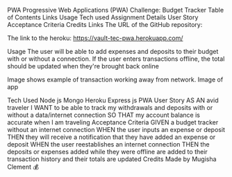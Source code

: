 PWA
Progressive Web Applications (PWA) Challenge: Budget Tracker
Table of Contents
Links
Usage
Tech used
Assignment Details
User Story
Acceptance Criteria
Credits
Links
The URL of the GitHub repository:

The link to the heroku: https://vault-tec-pwa.herokuapp.com/

Usage
The user will be able to add expenses and deposits to their budget with or without a connection. If the user enters transactions offline, the total should be updated when they're brought back online

Image shows example of transaction working away from network. Image of app

Tech Used
Node js
Mongo
Heroku
Express js
PWA
User Story
AS AN avid traveler
I WANT to be able to track my withdrawals and deposits with or without a data/internet connection
SO THAT my account balance is accurate when I am traveling 
Acceptance Criteria
GIVEN a budget tracker without an internet connection
WHEN the user inputs an expense or deposit
THEN they will receive a notification that they have added an expense or deposit
WHEN the user reestablishes an internet connection
THEN the deposits or expenses added while they were offline are added to their transaction history and their totals are updated
Credits
Made by Mugisha Clement 💰

